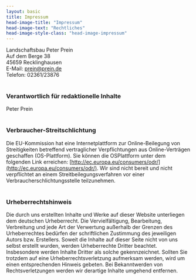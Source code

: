 ```yaml
---
layout: basic
title: Impressum
head-image-title: "Impressum"
head-image-text: "Rechtliches"
head-image-style-class: "head-image-impressum"
---
```


Landschaftsbau Peter Prein<br>
Auf dem Berge 38<br>
45659 Recklinghausen<br>
E-Mail: prein@prein.de<br>
Telefon: 02361/23876
<br>
<br>

### Verantwortlich für redaktionelle Inhalte

Peter Prein
<br>
<br>

### Verbraucher-Streitschlichtung

Die EU-Kommission hat eine Internetplattform zur Online-Beilegung von Streitigkeiten betreffend vertraglicher Verpflichtungen aus Online-Verträgen geschaffen (OS-Plattform). Sie können die OSPlattform unter dem folgenden Link erreichen: [http://ec.europa.eu/consumers/odr/](http://ec.europa.eu/consumers/odr/). Wir sind nicht bereit und nicht verpflichtet an einem Streitbeilegungsverfahren vor einer Verbraucherschlichtungsstelle teilzunehmen.
<br>
<br>

### Urheberrechtshinweis

Die durch uns erstellten Inhalte und Werke auf dieser Website unterliegen dem deutschen Urheberrecht. Die Vervielfältigung, Bearbeitung, Verbreitung und jede Art der Verwertung außerhalb der Grenzen des Urheberrechtes bedürfen der schriftlichen Zustimmung des jeweiligen Autors bzw. Erstellers. Soweit die Inhalte auf dieser Seite nicht von uns selbst erstellt wurden, werden Urheberrechte Dritter beachtet. Insbesondere werden Inhalte Dritter als solche gekennzeichnet. Sollten Sie trotzdem auf eine Urheberrechtsverletzung aufmerksam werden, wird um einen entsprechenden Hinweis gebeten. Bei Bekanntwerden von Rechtsverletzungen werden wir derartige Inhalte umgehend entfernen.
